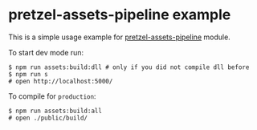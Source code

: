 # pretzel-assets-pipeline example

This is a simple usage example for [pretzel-assets-pipeline](https://github.com/Tickaroo/pretzel-assets-pipeline) module.

To start dev mode run:

```
$ npm run assets:build:dll # only if you did not compile dll before
$ npm run s
# open http://localhost:5000/
```

To compile for `production`:

```
$ npm run assets:build:all
# open ./public/build/
```
